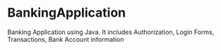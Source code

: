 # BankingApplication
Banking Application using Java. It includes Authorization, Login Forms, Transactions, Bank Account information
